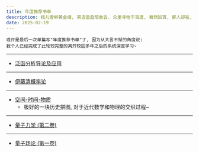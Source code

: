 ```yaml
---
title: 年度推荐书单
description: 蛾儿雪柳黄金缕, 笑语盈盈暗香去. 众里寻他千百度, 蓦然回首, 那人却在, 灯火阑珊处.
date: 2025-02-19
---
```


```
或许是最后一次单篇写"年度推荐书单"了, 因为从大言不惭的角度说:
我个人已经完成了此轮较完整的离开校园多年之后的系统深度学习~
```

------------------

- [泛函分析导论及应用](https://book.douban.com/subject/35941956/)

------------------

- [伊藤清概率论](https://book.douban.com/subject/35349476/)

------------------

- [空间-时间-物质](https://book.douban.com/subject/36351918/)
  - 极好的一块历史拼图, 对于近代数学和物理的交织过程~

------------------

- [量子力学 (第二卷)](https://book.douban.com/subject/26716232/)

------------------

- [量子场论 (第一卷)](https://book.douban.com/subject/35493043/)
